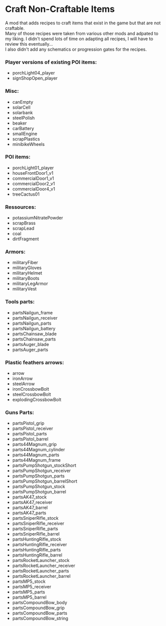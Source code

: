 <!--Read this in github to have all the visuals and formatting: https://github.com/manux32/7dtdSdxMods/tree/master/Manux_CraftNonCraftableItems-->
# Craft Non-Craftable Items
A mod that adds recipes to craft items that exist in the game but that are not craftable.  
Many of those recipes were taken from various other mods and adpated to my liking. I didn't spend lots of time on adapting all recipes, I will have to review this eventually...  
I also didn't add any schematics or progression gates for the recipes.  

### Player versions of existing POI items:
- porchLight04_player
- signShopOpen_player

### Misc:
- canEmpty
- solarCell
- solarbank
- steelPolish
- beaker
- carBattery
- smallEngine
- scrapPlastics
- minibikeWheels

### POI items:
- porchLight01_player
- houseFrontDoor1_v1
- commercialDoor1_v1
- commercialDoor2_v1
- commercialDoor4_v1
- treeCactus01

### Ressources:
- potassiumNitratePowder
- scrapBrass
- scrapLead
- coal
- dirtFragment

### Armors:
- militaryFiber
- militaryGloves
- militaryHelmet
- militaryBoots
- militaryLegArmor
- militaryVest

### Tools parts:
- partsNailgun_frame
- partsNailgun_receiver
- partsNailgun_parts
- partsNailgun_battery
- partsChainsaw_blade
- partsChainsaw_parts
- partsAuger_blade
- partsAuger_parts

### Plastic feathers arrows:
- arrow
- ironArrow
- steelArrow
- ironCrossbowBolt
- steelCrossbowBolt
- explodingCrossbowBolt

### Guns Parts:
- partsPistol_grip
- partsPistol_receiver
- partsPistol_parts
- partsPistol_barrel
- parts44Magnum_grip
- parts44Magnum_cylinder
- parts44Magnum_parts
- parts44Magnum_frame
- partsPumpShotgun_stockShort
- partsPumpShotgun_receiver
- partsPumpShotgun_parts
- partsPumpShotgun_barrelShort
- partsPumpShotgun_stock
- partsPumpShotgun_barrel
- partsAK47_stock
- partsAK47_receiver
- partsAK47_barrel
- partsAK47_parts
- partsSniperRifle_stock
- partsSniperRifle_receiver
- partsSniperRifle_parts
- partsSniperRifle_barrel
- partsHuntingRifle_stock
- partsHuntingRifle_receiver
- partsHuntingRifle_parts
- partsHuntingRifle_barrel
- partsRocketLauncher_stock
- partsRocketLauncher_receiver
- partsRocketLauncher_parts
- partsRocketLauncher_barrel
- partsMP5_stock
- partsMP5_receiver
- partsMP5_parts
- partsMP5_barrel
- partsCompoundBow_body
- partsCompoundBow_grip
- partsCompoundBow_parts
- partsCompoundBow_string
